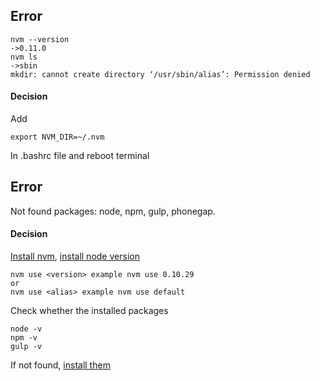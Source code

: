 ## Error
```
nvm --version
->0.11.0
nvm ls
->sbin
mkdir: cannot create directory ‘/usr/sbin/alias’: Permission denied
```

#### Decision
Add
```
export NVM_DIR=~/.nvm
```
In .bashrc file and reboot terminal

## Error
Not found packages: node, npm, gulp, phonegap.

#### Decision
[Install nvm](https://github.com/AlekseyLeshko/phonegap-seed/blob/master/Docs/install_dependencies.md#install-nvm), [install node version](https://github.com/AlekseyLeshko/phonegap-seed/blob/master/Docs/install_dependencies.md#install-node)
```
nvm use <version> example nvm use 0.10.29
or
nvm use <alias> example nvm use default
```
Check whether the installed packages
```
node -v
npm -v
gulp -v
```
If not found, [install them](https://github.com/AlekseyLeshko/phonegap-seed/blob/master/Docs/install_dependencies.md)

